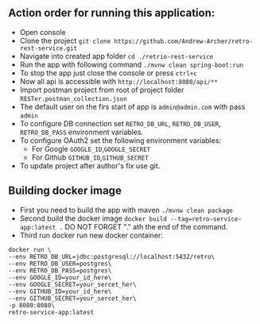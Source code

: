 ## Action order for running this application:
* Open console
* Clone the project `git clone https://github.com/Andrew-Archer/retro-rest-service.git`
* Navigate into created app folder `cd ./retrio-rest-service`
* Run the app with following command `./mvnw clean spring-boot:run`
* To stop the app just close the console or press `ctrl+c`
* Now all api is accessible with `http://localhost:8080/api/**`
* Import postman project from root of project folder `RESTer.postman_collection.json`
* The default user on the firs start of app is `admin@admin.com` with pass `admin`
* To configure DB connection set `RETRO_DB_URL`, `RETRO_DB_USER`, `RETRO_DB_PASS` environment variables.
* To configure OAuth2 set the following environment variables:
  * For Google `GOOGLE_ID`,`GOOGLE_SECRET`
  * For Github `GITHUB_ID`,`GITHUB_SECRET`
* To update project after author's fix use git.

## Building docker image
* First you need to build the app with maven `./mvnw clean package`
* Second build the docker image `docker build --tag=retro-service-app:latest .` DO NOT FORGET "." ath the end of the command.
* Third run docker run new docker container:
```
docker run \
--env RETRO_DB_URL=jdbc:postgresql://localhost:5432/retro\
--env RETRO_DB_USER=postgres\
--env RETRO_DB_PASS=postgres\
--env GOOGLE_ID=your_id_here\
--env GOOGLE_SECRET=your_sercet_her\
--env GITHUB_ID=your_id_here\
--env GITHUB_SECRET=your_sercet_her\
-p 8080:8080\
retro-service-app:latest
